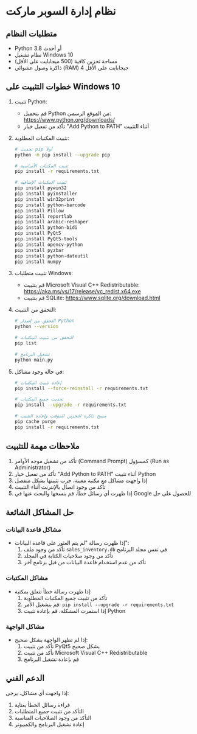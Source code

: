 # نظام إدارة السوبر ماركت

## متطلبات النظام
- Python 3.8 أو أحدث
- نظام تشغيل Windows 10
- مساحة تخزين كافية (500 ميجابايت على الأقل)
- ذاكرة وصول عشوائي (RAM) 4 جيجابايت على الأقل

## خطوات التثبيت على Windows 10

1. تثبيت Python:
   - قم بتحميل Python من الموقع الرسمي: https://www.python.org/downloads/
   - تأكد من تفعيل خيار "Add Python to PATH" أثناء التثبيت

2. تثبيت المكتبات المطلوبة:
   ```bash
   # تحديث pip أولاً
   python -m pip install --upgrade pip

   # تثبيت المكتبات الأساسية
   pip install -r requirements.txt

   # تثبيت المكتبات الإضافية
   pip install pywin32
   pip install pyinstaller
   pip install win32print
   pip install python-barcode
   pip install Pillow
   pip install reportlab
   pip install arabic-reshaper
   pip install python-bidi
   pip install PyQt5
   pip install PyQt5-tools
   pip install opencv-python
   pip install pyzbar
   pip install python-dateutil
   pip install numpy
   ```

3. تثبيت متطلبات Windows:
   - قم بتثبيت Microsoft Visual C++ Redistributable: https://aka.ms/vs/17/release/vc_redist.x64.exe
   - قم بتثبيت SQLite: https://www.sqlite.org/download.html

4. التحقق من التثبيت:
   ```bash
   # التحقق من إصدار Python
   python --version

   # التحقق من تثبيت المكتبات
   pip list

   # تشغيل البرنامج
   python main.py
   ```

5. في حالة وجود مشاكل:
   ```bash
   # إعادة تثبيت المكتبات
   pip install --force-reinstall -r requirements.txt

   # تحديث جميع المكتبات
   pip install --upgrade -r requirements.txt

   # مسح ذاكرة التخزين المؤقت وإعادة التثبيت
   pip cache purge
   pip install -r requirements.txt
   ```

## ملاحظات مهمة للتثبيت
1. تأكد من تشغيل موجه الأوامر (Command Prompt) كمسؤول (Run as Administrator)
2. تأكد من تفعيل خيار "Add Python to PATH" أثناء تثبيت Python
3. إذا واجهت مشاكل مع مكتبة معينة، جرب تثبيتها بشكل منفصل
4. تأكد من وجود اتصال بالإنترنت أثناء التثبيت
5. إذا ظهرت أي رسائل خطأ، قم بنسخها والبحث عنها في Google للحصول على حل

## حل المشاكل الشائعة

### مشاكل قاعدة البيانات
- إذا ظهرت رسالة "لم يتم العثور على قاعدة البيانات":
  1. تأكد من وجود ملف `sales_inventory.db` في نفس مجلد البرنامج
  2. تأكد من وجود صلاحيات الكتابة في المجلد
  3. تأكد من عدم استخدام قاعدة البيانات من قبل برنامج آخر

### مشاكل المكتبات
- إذا ظهرت رسالة خطأ تتعلق بمكتبة:
  1. تأكد من تثبيت جميع المكتبات المطلوبة
  2. قم بتشغيل الأمر: `pip install --upgrade -r requirements.txt`
  3. إذا استمرت المشكلة، قم بإعادة تثبيت Python

### مشاكل الواجهة
- إذا لم تظهر الواجهة بشكل صحيح:
  1. تأكد من تثبيت PyQt5 بشكل صحيح
  2. تأكد من تثبيت Microsoft Visual C++ Redistributable
  3. قم بإعادة تشغيل البرنامج

## الدعم الفني
إذا واجهت أي مشاكل، يرجى:
1. قراءة رسائل الخطأ بعناية
2. التأكد من تثبيت جميع المتطلبات
3. التأكد من وجود الصلاحيات المناسبة
4. إعادة تشغيل البرنامج والكمبيوتر 